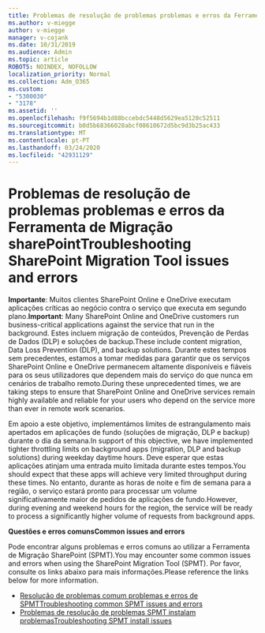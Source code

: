 ```yaml
---
title: Problemas de resolução de problemas problemas e erros da Ferramenta de Migração sharePoint
ms.author: v-miegge
author: v-miegge
manager: v-cojank
ms.date: 10/31/2019
ms.audience: Admin
ms.topic: article
ROBOTS: NOINDEX, NOFOLLOW
localization_priority: Normal
ms.collection: Adm_O365
ms.custom:
- "5300030"
- "3178"
ms.assetid: ''
ms.openlocfilehash: f9f5694b1d88bccebdc5448d5629ea5120c52511
ms.sourcegitcommit: b0d5b68366028abcf08610672d5bc9d3b25ac433
ms.translationtype: MT
ms.contentlocale: pt-PT
ms.lasthandoff: 03/24/2020
ms.locfileid: "42931129"
---
```

# <a name="troubleshooting-sharepoint-migration-tool-issues-and-errors"></a><span data-ttu-id="3c902-102">Problemas de resolução de problemas problemas e erros da Ferramenta de Migração sharePoint</span><span class="sxs-lookup"><span data-stu-id="3c902-102">Troubleshooting SharePoint Migration Tool issues and errors</span></span>

<span data-ttu-id="3c902-103">**Importante**: Muitos clientes SharePoint Online e OneDrive executam aplicações críticas ao negócio contra o serviço que executa em segundo plano.</span><span class="sxs-lookup"><span data-stu-id="3c902-103">**Important**: Many SharePoint Online and OneDrive customers run business-critical applications against the service that run in the background.</span></span> <span data-ttu-id="3c902-104">Estes incluem migração de conteúdos, Prevenção de Perdas de Dados (DLP) e soluções de backup.</span><span class="sxs-lookup"><span data-stu-id="3c902-104">These include content migration, Data Loss Prevention (DLP), and backup solutions.</span></span> <span data-ttu-id="3c902-105">Durante estes tempos sem precedentes, estamos a tomar medidas para garantir que os serviços SharePoint Online e OneDrive permanecem altamente disponíveis e fiáveis para os seus utilizadores que dependem mais do serviço do que nunca em cenários de trabalho remoto.</span><span class="sxs-lookup"><span data-stu-id="3c902-105">During these unprecedented times, we are taking steps to ensure that SharePoint Online and OneDrive services remain highly available and reliable for your users who depend on the service more than ever in remote work scenarios.</span></span>

<span data-ttu-id="3c902-106">Em apoio a este objetivo, implementámos limites de estrangulamento mais apertados em aplicações de fundo (soluções de migração, DLP e backup) durante o dia da semana.</span><span class="sxs-lookup"><span data-stu-id="3c902-106">In support of this objective, we have implemented tighter throttling limits on background apps (migration, DLP and backup solutions) during weekday daytime hours.</span></span> <span data-ttu-id="3c902-107">Deve esperar que estas aplicações atinjam uma entrada muito limitada durante estes tempos.</span><span class="sxs-lookup"><span data-stu-id="3c902-107">You should expect that these apps will achieve very limited throughput during these times.</span></span> <span data-ttu-id="3c902-108">No entanto, durante as horas de noite e fim de semana para a região, o serviço estará pronto para processar um volume significativamente maior de pedidos de aplicações de fundo.</span><span class="sxs-lookup"><span data-stu-id="3c902-108">However, during evening and weekend hours for the region, the service will be ready to process a significantly higher volume of requests from background apps.</span></span>

<span data-ttu-id="3c902-109">**Questões e erros comuns**</span><span class="sxs-lookup"><span data-stu-id="3c902-109">**Common issues and errors**</span></span>

<span data-ttu-id="3c902-110">Pode encontrar alguns problemas e erros comuns ao utilizar a Ferramenta de Migração SharePoint (SPMT).</span><span class="sxs-lookup"><span data-stu-id="3c902-110">You may encounter some common issues and errors when using the SharePoint Migration Tool (SPMT).</span></span> <span data-ttu-id="3c902-111">Por favor, consulte os links abaixo para mais informações.</span><span class="sxs-lookup"><span data-stu-id="3c902-111">Please reference the links below for more information.</span></span>

* [<span data-ttu-id="3c902-112">Resolução de problemas comum problemas e erros de SPMT</span><span class="sxs-lookup"><span data-stu-id="3c902-112">Troubleshooting common SPMT issues and errors</span></span>](https://docs.microsoft.com/sharepointmigration/troubleshooting-common-spmt-issues)
* [<span data-ttu-id="3c902-113">Problemas de resolução de problemas SPMT instalam problemas</span><span class="sxs-lookup"><span data-stu-id="3c902-113">Troubleshooting SPMT install issues</span></span>](https://docs.microsoft.com/sharepointmigration/spmt-install-issues)